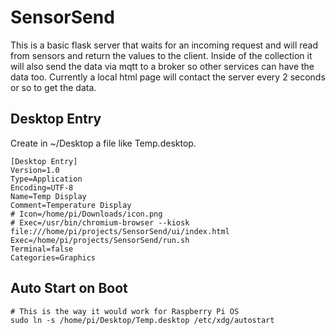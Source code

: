 # SensorSend

This is a basic flask server that waits for an incoming request and will read from sensors and return the values to the client. Inside of the collection it will also send the data via mqtt to a broker so other services can have the data too. Currently a local html page will contact the server every 2 seconds or so to get the data.

## Desktop Entry
Create in ~/Desktop a file like Temp.desktop.
```
[Desktop Entry]
Version=1.0
Type=Application
Encoding=UTF-8
Name=Temp Display
Comment=Temperature Display
# Icon=/home/pi/Downloads/icon.png
# Exec=/usr/bin/chromium-browser --kiosk file:///home/pi/projects/SensorSend/ui/index.html
Exec=/home/pi/projects/SensorSend/run.sh
Terminal=false
Categories=Graphics
```

## Auto Start on Boot
```
# This is the way it would work for Raspberry Pi OS
sudo ln -s /home/pi/Desktop/Temp.desktop /etc/xdg/autostart
```
